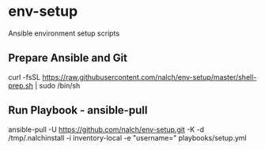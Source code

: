 # env-setup
Ansible environment setup scripts

## Prepare Ansible and Git
curl -fsSL https://raw.githubusercontent.com/nalch/env-setup/master/shell-prep.sh | sudo /bin/sh

## Run Playbook - ansible-pull
ansible-pull -U https://github.com/nalch/env-setup.git -K -d /tmp/.nalchinstall -i inventory-local -e "username=<username>" playbooks/setup.yml